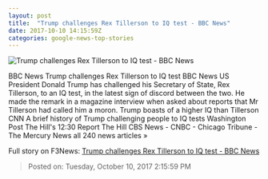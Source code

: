 ```yaml
---
layout: post
title:  "Trump challenges Rex Tillerson to IQ test - BBC News"
date: 2017-10-10 14:15:59Z
categories: google-news-top-stories
---
```


![Trump challenges Rex Tillerson to IQ test - BBC News](https://ichef.bbci.co.uk/news/1024/cpsprodpb/11139/production/_98254996_compo.jpg)

BBC News Trump challenges Rex Tillerson to IQ test BBC News US President Donald Trump has challenged his Secretary of State, Rex Tillerson, to an IQ test, in the latest sign of discord between the two. He made the remark in a magazine interview when asked about reports that Mr Tillerson had called him a moron. Trump boasts of a higher IQ than Tillerson CNN A brief history of Trump challenging people to IQ tests Washington Post The Hill's 12:30 Report The Hill CBS News - CNBC - Chicago Tribune - The Mercury News all 240 news articles »


Full story on F3News: [Trump challenges Rex Tillerson to IQ test - BBC News](http://www.f3nws.com/n/hFDXrF)

> Posted on: Tuesday, October 10, 2017 2:15:59 PM
